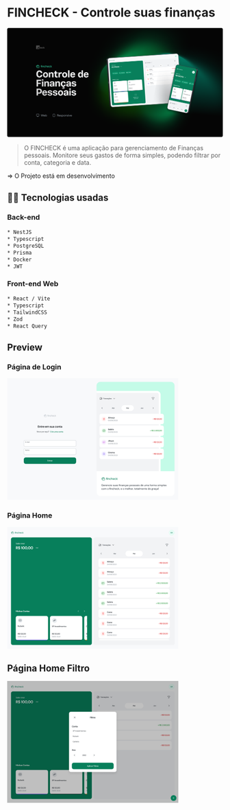 # FINCHECK - Controle suas finanças


<img src="./src/assets/images/preview.png" alt="preview">

> O FINCHECK é uma aplicação para gerenciamento de Finanças pessoais. Monitore seus gastos de forma simples, podendo filtrar por conta, categoria e data.

 => O Projeto está em desenvolvimento

## 👩‍💻 Tecnologias usadas
  
  ### Back-end
    * NestJS
    * Typescript
    * PostgreSQL
    * Prisma
    * Docker
    * JWT

  ### Front-end Web

    * React / Vite 
    * Typescript
    * TailwindCSS
    * Zod
    * React Query
    
## Preview

### Página de Login

<img src="./src/assets/images/Login.jpg" alt="preview" width="400px">

### Página Home

<img src="./src/assets/images/home1.jpg" alt="preview" width="400px">

## Página Home Filtro

<img src="./src/assets/images/Home2.png" alt="preview" width="400px">

